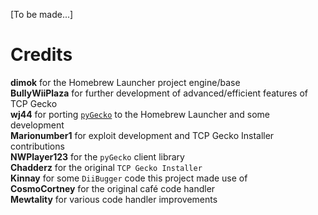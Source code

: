 [To be made...]

# Credits
**dimok** for the Homebrew Launcher project engine/base  
**BullyWiiPlaza** for further development of advanced/efficient features of TCP Gecko  
**wj44** for porting [`pyGecko`](https://github.com/wiiudev/pyGecko) to the Homebrew Launcher and some development  
**Marionumber1** for exploit development and TCP Gecko Installer contributions  
**NWPlayer123** for the `pyGecko` client library  
**Chadderz** for the original `TCP Gecko Installer`  
**Kinnay** for some `DiiBugger` code this project made use of  
**CosmoCortney** for the original café code handler  
**Mewtality** for various code handler improvements
